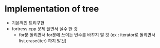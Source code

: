# Implementation of tree

* 기본적인 트리구현
* fortress.cpp 문제 풀면서 실수 한 것
  * for문 돌리면서 for문에 쓰이는 변수를 바꾸지 말 것 (ex : iterator로 돌리면서 list.erase(iter) 하지 말것)
